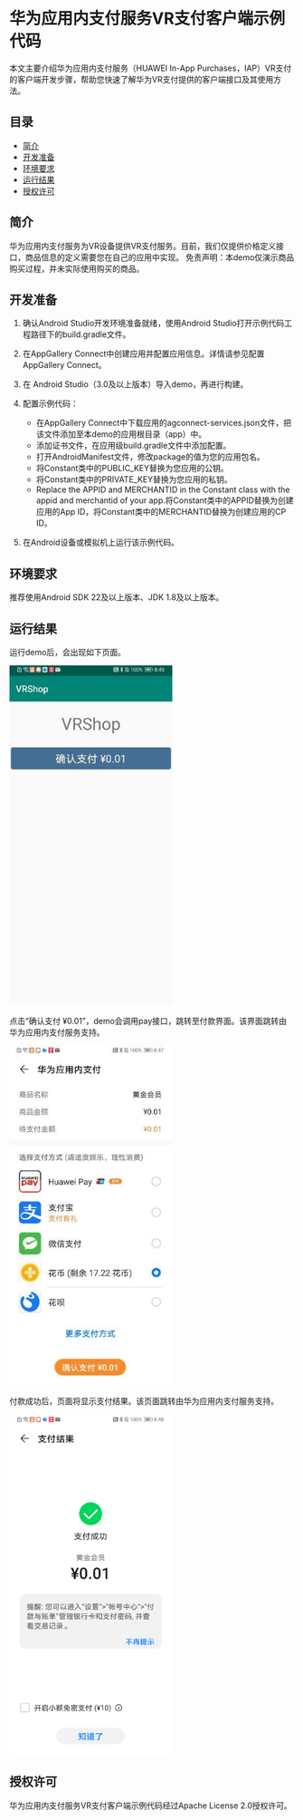 # 华为应用内支付服务VR支付客户端示例代码

本文主要介绍华为应用内支付服务（HUAWEI In-App Purchases，IAP）VR支付的客户端开发步骤，帮助您快速了解华为VR支付提供的客户端接口及其使用方法。

## 目录
  - [简介](#简介)
  - [开发准备](#开发准备)
  - [环境要求](#环境要求)
  - [运行结果](#运行结果)
  - [授权许可](#授权许可)


## 简介

华为应用内支付服务为VR设备提供VR支付服务。目前，我们仅提供价格定义接口，商品信息的定义需要您在自己的应用中实现。
免责声明：本demo仅演示商品购买过程，并未实际使用购买的商品。

## 开发准备
1.	确认Android Studio开发环境准备就绪，使用Android Studio打开示例代码工程路径下的build.gradle文件。

2.	在AppGallery Connect中创建应用并配置应用信息。详情请参见配置AppGallery Connect。

3.	在 Android Studio（3.0及以上版本）导入demo，再进行构建。

4.	配置示例代码：
    - 在AppGallery Connect中下载应用的agconnect-services.json文件，把该文件添加至本demo的应用根目录（app）中。
    - 添加证书文件，在应用级build.gradle文件中添加配置。
    - 打开AndroidManifest文件，修改package的值为您的应用包名。
    - 将Constant类中的PUBLIC_KEY替换为您应用的公钥。
    - 将Constant类中的PRIVATE_KEY替换为您应用的私钥。
    - Replace the APPID and MERCHANTID in the Constant class with the appid and merchantid of your app.将Constant类中的APPID替换为创建应用的App ID，将Constant类中的MERCHANTID替换为创建应用的CP ID。
  
5.	在Android设备或模拟机上运行该示例代码。

## 环境要求

推荐使用Android SDK 22及以上版本、JDK 1.8及以上版本。

## 运行结果

运行demo后，会出现如下页面。

<img src=https://github.com/HMS-Core/hms-iap-vr-clientdemo/blob/master/image/homepage_cn.jpg height="600"/> 

点击“确认支付 ¥0.01”，demo会调用pay接口，跳转至付款界面。该界面跳转由华为应用内支付服务支持。

<img src=https://github.com/HMS-Core/hms-iap-vr-clientdemo/blob/master/image/checkout_cn.jpg height="600"/> 

付款成功后，页面将显示支付结果。该页面跳转由华为应用内支付服务支持。

<img src=https://github.com/HMS-Core/hms-iap-vr-clientdemo/blob/master/image/purchase_result_cn.png height="600"/> 
 
## 授权许可

华为应用内支付服务VR支付客户端示例代码经过Apache License 2.0授权许可。
